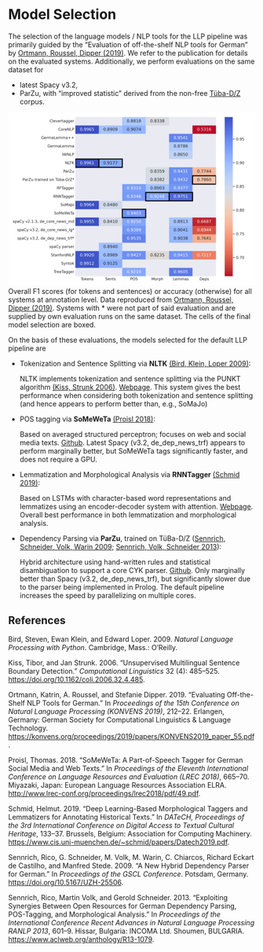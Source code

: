 # Model Selection

The selection of the language models / NLP tools for the LLP pipeline was primarily guided by the “Evaluation of off-the-shelf NLP tools for German” by [Ortmann, Roussel, Dipper (2019)](#ref-ortmann_evaluating_2019). We refer to the publication for details on the evaluated systems. Additionally, we perform evaluations on the same dataset for 

- latest Spacy v3.2,
- ParZu, with “improved statistic” derived from the non-free [Tüba-D/Z](https://uni-tuebingen.de/en/faculties/faculty-of-humanities/departments/modern-languages/department-of-linguistics/chairs/general-and-computational-linguistics/ressources/corpora/tueba-dz/) corpus.

![](accplot_new.png)
Overall F1 scores (for tokens and sentences) or accuracy (otherwise) for all systems at annotation level. Data reproduced from [Ortmann, Roussel, Dipper (2019)](#ref-ortmann_evaluating_2019). Systems with * were not part of said evaluation and are supplied by own evaluation runs on the same dataset. The cells of the final model selection are boxed.

On the basis of these evaluations, the models selected for the default LLP pipeline are

* Tokenization and Sentence Splitting via **NLTK** [(Bird, Klein, Loper 2009)](#ref-bird_natural_2009):

  NLTK implements tokenization and sentence splitting via the PUNKT algorithm [(Kiss, Strunk 2006)](#ref-kiss_unsupervised_2006). [Webpage](https://www.nltk.org/_modules/nltk/tokenize/punkt.html). This system gives the best performance when considering both tokenization and sentence splitting (and hence appears to perform better than, e.g., SoMaJo)


* POS tagging via **SoMeWeTa** [(Proisl 2018)](#ref-proisl_someweta_2018):

  Based on averaged structured perceptron; focuses on web and social media texts. [Github](https://github.com/tsproisl/SoMeWeTa). Latest Spacy (v3.2, de_dep_news_trf) appears to perform marginally better, but SoMeWeTa tags significantly faster, and does not require a GPU.

 
* Lemmatization and Morphological Analysis via **RNNTagger** [(Schmid 2019)](#ref-schmid_deep_2019):

  Based on LSTMs with character-based word representations and lemmatizes using an encoder-decoder system with attention. [Webpage](https://www.cis.uni-muenchen.de/~schmid/tools/RNNTagger/). Overall best performance in both lemmatization and morphological analysis.


* Dependency Parsing via **ParZu**, trained on TüBa-D/Z ([Sennrich, Schneider, Volk, Warin 2009](#ref-sennrich_new_2009); [Sennrich, Volk, Schneider 2013](#ref-sennrich_exploiting_2013)):

  Hybrid architecture using hand-written rules and statistical disambiguation to support a core CYK parser.
  [Github](https://github.com/rsennrich/ParZu). Only marginally better than Spacy (v3.2, de_dep_news_trf), but significantly slower due to the parser being implemented in Prolog. The default pipeline increases the speed by parallelizing on multiple cores.

## References

<div id="ref-bird_natural_2009" class="csl-entry" role="doc-biblioentry">

Bird, Steven, Ewan Klein, and Edward Loper. 2009. <em>Natural Language Processing with Python</em>. Cambridge, Mass.: O’Reilly.

</div>
<div id="ref-kiss_unsupervised_2006" class="csl-entry" role="doc-biblioentry">

Kiss, Tibor, and Jan Strunk. 2006. <span>“Unsupervised Multilingual Sentence Boundary Detection.”</span> <em>Computational Linguistics</em> 32 (4): 485–525. <a href="https://doi.org/10.1162/coli.2006.32.4.485">https://doi.org/10.1162/coli.2006.32.4.485</a>.

</div>
<div id="ref-ortmann_evaluating_2019" class="csl-entry" role="doc-biblioentry">

Ortmann, Katrin, A. Roussel, and Stefanie Dipper. 2019. <span>“Evaluating Off-the-Shelf <span>NLP</span> Tools for German.”</span> In <em>Proceedings of the 15th Conference on Natural Language Processing (<span>KONVENS</span> 2019)</em>, 212–22. Erlangen, Germany: German Society for Computational Linguistics &amp; Language Technology. <a href="https://konvens.org/proceedings/2019/papers/KONVENS2019_paper_55.pdf">https://konvens.org/proceedings/2019/papers/KONVENS2019_paper_55.pdf</a>.

</div>
<div id="ref-proisl_someweta_2018" class="csl-entry" role="doc-biblioentry">

Proisl, Thomas. 2018. <span>“<span>SoMeWeTa</span>: A Part-of-Speech Tagger for German Social Media and Web Texts.”</span> In <em>Proceedings of the Eleventh International Conference on Language Resources and Evaluation (<span>LREC</span> 2018)</em>, 665–70. Miyazaki, Japan: European Language Resources Association <span>ELRA</span>. <a href="http://www.lrec-conf.org/proceedings/lrec2018/pdf/49.pdf">http://www.lrec-conf.org/proceedings/lrec2018/pdf/49.pdf</a>.

</div>
<div id="ref-schmid_deep_2019" class="csl-entry" role="doc-biblioentry">

Schmid, Helmut. 2019. <span>“Deep Learning-Based Morphological Taggers and Lemmatizers for Annotating Historical Texts.”</span> In <em><span>DATeCH</span>, Proceedings of the 3rd International Conference on Digital Access to Textual Cultural Heritage</em>, 133–37. Brussels, Belgium: Association for Computing Machinery. <a href="https://www.cis.uni-muenchen.de/~schmid/papers/Datech2019.pdf">https://www.cis.uni-muenchen.de/~schmid/papers/Datech2019.pdf</a>.

</div>
<div id="ref-sennrich_new_2009" class="csl-entry" role="doc-biblioentry">

Sennrich, Rico, G. Schneider, M. Volk, M. Warin, C. Chiarcos, Richard Eckart de Castilho, and Manfred Stede. 2009. <span>“A New Hybrid Dependency Parser for German.”</span> In <em>Proceedings of the <span>GSCL</span> Conference</em>. Potsdam, Germany. <a href="https://doi.org/10.5167/UZH-25506">https://doi.org/10.5167/UZH-25506</a>.

</div>
<div id="ref-sennrich_exploiting_2013" class="csl-entry" role="doc-biblioentry">

Sennrich, Rico, Martin Volk, and Gerold Schneider. 2013. <span>“Exploiting Synergies Between Open Resources for German Dependency Parsing, <span>POS</span>-Tagging, and Morphological Analysis.”</span> In <em>Proceedings of the International Conference Recent Advances in Natural Language Processing <span>RANLP</span> 2013</em>, 601–9. Hissar, Bulgaria: <span>INCOMA</span> Ltd. Shoumen, <span>BULGARIA</span>. <a href="https://www.aclweb.org/anthology/R13-1079">https://www.aclweb.org/anthology/R13-1079</a>.

</div>

